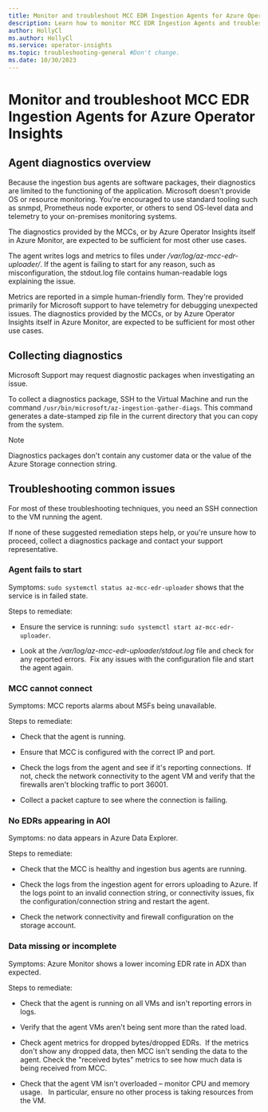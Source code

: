 ```yaml
---
title: Monitor and troubleshoot MCC EDR Ingestion Agents for Azure Operator Insights
description: Learn how to monitor MCC EDR Ingestion Agents and troubleshoot common issues 
author: HollyCl
ms.author: HollyCl
ms.service: operator-insights
ms.topic: troubleshooting-general #Don't change.
ms.date: 10/30/2023
---
```


# Monitor and troubleshoot MCC EDR Ingestion Agents for Azure Operator Insights

## Agent diagnostics overview

Because the ingestion bus agents are software packages, their diagnostics are limited to the functioning of the application.  Microsoft doesn't provide OS or resource monitoring. You're encouraged to use standard tooling such as snmpd, Prometheus node exporter, or others to send OS-level data and telemetry to your on-premises monitoring systems.

The diagnostics provided by the MCCs, or by Azure Operator Insights itself in Azure Monitor, are expected to be sufficient for most other use cases.

The agent writes logs and metrics to files under */var/log/az-mcc-edr-uploader/*.  If the agent is failing to start for any reason, such as misconfiguration, the stdout.log file contains human-readable logs explaining the issue.

Metrics are reported in a simple human-friendly form.  They're provided primarily for Microsoft support to have telemetry for debugging unexpected issues.  The diagnostics provided by the MCCs, or by Azure Operator Insights itself in Azure Monitor, are expected to be sufficient for most other use cases.

## Collecting diagnostics

Microsoft Support may request diagnostic packages when investigating an issue.

To collect a diagnostics package, SSH to the Virtual Machine and run the command `/usr/bin/microsoft/az-ingestion-gather-diags`.  This command generates a date-stamped zip file in the current directory that you can copy from the system.

> [!NOTE]
> Diagnostics packages don't contain any customer data or the value of the Azure Storage connection string.

## Troubleshooting common issues

For most of these troubleshooting techniques, you need an SSH connection to the VM running the agent.

If none of these suggested remediation steps help, or you're unsure how to proceed, collect a diagnostics package and contact your support representative.

### Agent fails to start

Symptoms: `sudo systemctl status az-mcc-edr-uploader` shows that the service is in failed state.

Steps to remediate:

- Ensure the service is running: `sudo systemctl start az-mcc-edr-uploader`.

- Look at the */var/log/az-mcc-edr-uploader/stdout.log* file and check for any reported errors.  Fix any issues with the configuration file and start the agent again.

### MCC cannot connect

Symptoms: MCC reports alarms about MSFs being unavailable.

Steps to remediate:

- Check that the agent is running.
- Ensure that MCC is configured with the correct IP and port.

- Check the logs from the agent and see if it's reporting connections.  If not, check the network connectivity to the agent VM and verify that the firewalls aren't blocking traffic to port 36001.

- Collect a packet capture to see where the connection is failing.

### No EDRs appearing in AOI

Symptoms: no data appears in Azure Data Explorer.

Steps to remediate:

- Check that the MCC is healthy and ingestion bus agents are running.

- Check the logs from the ingestion agent for errors uploading to Azure. If the logs point to an invalid connection string, or connectivity issues, fix the configuration/connection string and restart the agent.

- Check the network connectivity and firewall configuration on the storage account.

### Data missing or incomplete

Symptoms: Azure Monitor shows a lower incoming EDR rate in ADX than expected.

Steps to remediate:

- Check that the agent is running on all VMs and isn't reporting errors in logs.

- Verify that the agent VMs aren't being sent more than the rated load.  

- Check agent metrics for dropped bytes/dropped EDRs.  If the metrics don't show any dropped data, then MCC isn't sending the data to the agent. Check the "received bytes" metrics to see how much data is being received from MCC.

- Check that the agent VM isn't overloaded – monitor CPU and memory usage.   In particular, ensure no other process is taking resources from the VM.